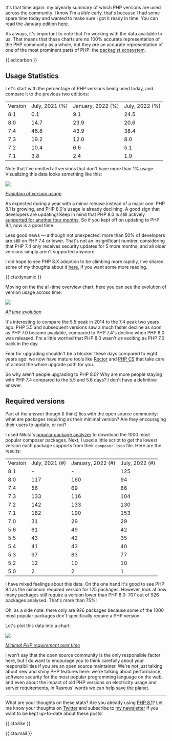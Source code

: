 It's that time again: my biyearly summary of which PHP versions are used across the community. I know I'm a _little_ early, that's because I had some spare time today and wanted to make sure I got it ready in time. You can read the January edition [here](/blog/php-version-stats-january-2022).

As always, it's important to note that I'm working with the data available to us. That means that these charts are no 100% accurate representation of the PHP community as a whole, but they _are_ an accurate representation of one of the most prominent parts of PHP: the [packagist ecosystem](https://packagist.org/php-statistics).

{{ ad:carbon }}

## Usage Statistics

Let's start with the percentage of PHP versions being used today, and compare it to the previous two editions:

<table>

<tr class="table-head">
    <td>Version</td>
    <td>July, 2021 (%)</td>
    <td>January, 2022 (%)</td>
    <td>July, 2022 (%)</td>
</tr>

<tr>
    <td>8.1</td>
    <td>0.1</td>
    <td>9.1</td>
    <td>24.5</td>
</tr>

<tr>
    <td>8.0</td>
    <td>14.7</td>
    <td>23.9</td>
    <td>20.6</td>
</tr>

<tr>
    <td>7.4</td>
    <td>46.8</td>
    <td>43.9</td>
    <td>38.4</td>
</tr>

<tr>
    <td>7.3</td>
    <td>19.2</td>
    <td>12.0</td>
    <td>8.0</td>
</tr>

<tr>
    <td>7.2</td>
    <td>10.4</td>
    <td>6.6</td>
    <td>5.1</td>
</tr>

<tr>
    <td>7.1</td>
    <td>3.8</td>
    <td>2.4</td>
    <td>1.9</td>
</tr>

</table>

Note that I've omitted all versions that don't have more than 1% usage. Visualizing this data looks something like this:

<div class="image-noborder image-wide"></div>

[![](/resources/img/blog/version-stats/2022-july-01.svg)](/resources/img/blog/version-stats/2022-july-01.svg)

<em class="center small">[Evolution of version usage](/resources/img/blog/version-stats/2022-july-01.svg)</em>

As expected during a year with a minor release instead of a major one: PHP 8.1 is growing, and PHP 8.0's usage is already declining. A good sign that developers are updating! Keep in mind that PHP 8.0 is still actively [supported for another four months](*https://www.php.net/supported-versions.php). So if you kept off on updating to PHP 8.1, now is a good time.

Less good news — although not unexpected: more than 50% of developers are still on PHP 7.4 or lower. That's not an insignificant number, considering that PHP 7.4 only receives security updates for 5 more months, and all older versions simply aren't supported anymore.

I did hope to see PHP 8.X adoption to be climbing more rapidly, I've shared some of my thoughts about it [here](/blog/a-storm-in-a-glass-of-water), if you want some more reading.

{{ cta:dynamic }}

Moving on the the all-time overview chart, here you can see the evolution of version usage across time:

<div class="image-noborder image-wide"></div>

[![](/resources/img/blog/version-stats/2022-july-02.svg)](/resources/img/blog/version-stats/2022-july-02.svg)

<em class="center small">[All time evolution](/resources/img/blog/version-stats/2022-july-02.svg)</em>

It's interesting to compare the 5.5 peak in 2014 to the 7.4 peak two years ago. PHP 5.5 and subsequent versions saw a much faster decline as soon as PHP 7.0 became available, compared to PHP 7.4's decline when PHP 8.0 was released. I'm a little worried that PHP 8.0 wasn't _as_ exciting as PHP 7.0 back in the day.  

Fear for upgrading shouldn't be a blocker these days compared to eight years ago: we now have mature tools like [Rector](https://github.com/rectorphp/rector) and [PHP CS](https://github.com/squizlabs/PHP_CodeSniffer) that take care of almost the whole upgrade path for you. 

So why aren't people upgrading to PHP 8.0? Why are more people staying with PHP 7.4 compared to the 5.5 and 5.6 days? I don't have a definitive answer.

## Required versions

Part of the answer though (I think) lies with the open source community: what are packages requiring as their minimal version? Are they encouraging their users to update, or not?

I used Nikita's [popular package analyzer](*https://github.com/nikic/popular-package-analysis) to download the 1000 most popular composer packages. Next, I used a little script to get the lowest version each package supports from their `composer.json` file. Here are the results:

<table>

<tr class="table-head">
    <td>Version</td>
    <td>July, 2021 (#)</td>
    <td>January, 2022 (#)</td>
    <td>July, 2022 (#)</td>
</tr>

<tr>
    <td>8.1</td>
    <td>-</td>
    <td>-</td>
    <td>125</td>
</tr>

<tr>
    <td>8.0</td>
    <td>117</td>
    <td>160</td>
    <td>94</td>
</tr>

<tr>
    <td>7.4</td>
    <td>56</td>
    <td>69</td>
    <td>86</td>
</tr>

<tr>
    <td>7.3</td>
    <td>133</td>
    <td>116</td>
    <td>104</td>
</tr>

<tr>
    <td>7.2</td>
    <td>142</td>
    <td>133</td>
    <td>130</td>
</tr>

<tr>
    <td>7.1</td>
    <td>182</td>
    <td>190</td>
    <td>153</td>
</tr>

<tr>
    <td>7.0</td>
    <td>31</td>
    <td>29</td>
    <td>29</td>
</tr>

<tr>
    <td>5.6</td>
    <td>61</td>
    <td>49</td>
    <td>42</td>
</tr>

<tr>
    <td>5.5</td>
    <td>43</td>
    <td>42</td>
    <td>35</td>
</tr>

<tr>
    <td>5.4</td>
    <td>41</td>
    <td>43</td>
    <td>40</td>
</tr>

<tr>
    <td>5.3</td>
    <td>97</td>
    <td>83</td>
    <td>77</td>
</tr>

<tr>
    <td>5.2</td>
    <td>12</td>
    <td>10</td>
    <td>10</td>
</tr>

<tr>
    <td>5.0</td>
    <td>2</td>
    <td>2</td>
    <td>1</td>
</tr>

</table>

I have mixed feelings about this data. On the one hand it's good to see PHP 8.1 as the minimum required version for 125 packages. However, look at how many packages still require a version lower than PHP 8.0: 707 out of 926 packages analysed. That's more than 75%!

Oh, as a side note: there only are 926 packages because some of the 1000 most popular packages don't specifically require a PHP version. 

Let's plot this data into a chart:

<div class="image-noborder image-wide"></div>

[![](/resources/img/blog/version-stats/2022-july-03.svg)](/resources/img/blog/version-stats/2022-july-03.svg)

<em class="center small">[Minimal PHP requirement over time](/resources/img/blog/version-stats/2022-july-03.svg)</em>

I won't say that the open source community is the only responsible factor here, but I do want to encourage you to think carefully about your responsibilities if you are an open source maintainer. We're not just talking about new and shiny PHP features here: we're talking about performance, software security for the most popular programming language on the web, and even about the impact of old PHP versions on electricity usage and server requirements, in Rasmus' words we can help [save the planet](https://youtu.be/fYTKm2oUzAg?t=617).

---

What are your thoughts on these stats? Are you already using [PHP 8.1](/blog/new-in-php-81)? Let me know your thoughts on [Twitter](*https://twitter.com/brendt_gd) and subscribe to [my newsletter](/newsletter/subscribe) if you want to be kept up-to-date about these posts!

{{ cta:like }}

{{ cta:mail }}
